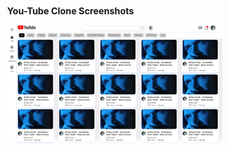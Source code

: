 ## You-Tube Clone Screenshots

<img src="images/screenshot.png" alt="Alt text" title="Optional title">
